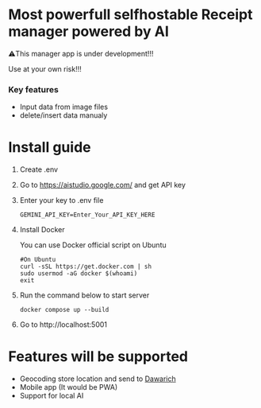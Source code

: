 # Most powerfull selfhostable Receipt manager powered by AI
⚠️This manager app is under development!!!

 Use at your own risk!!!

### Key features
- Input data from image files
- delete/insert data manualy

# Install guide
1. Create .env
2. Go to https://aistudio.google.com/ and get API key
3. Enter your key to .env file
    ```
    GEMINI_API_KEY=Enter_Your_API_KEY_HERE
    ```
4. Install Docker

    You can use Docker official script on Ubuntu
    ```
    #On Ubuntu
    curl -sSL https://get.docker.com | sh
    sudo usermod -aG docker $(whoami)
    exit
    ```

5. Run the command below to start server

    ```
    docker compose up --build
    ```
7. Go to http://localhost:5001

# Features will be supported
- Geocoding store location and send to [Dawarich](https://github.com/Freika/dawarich)
- Mobile app (It would be PWA)
- Support for local AI
